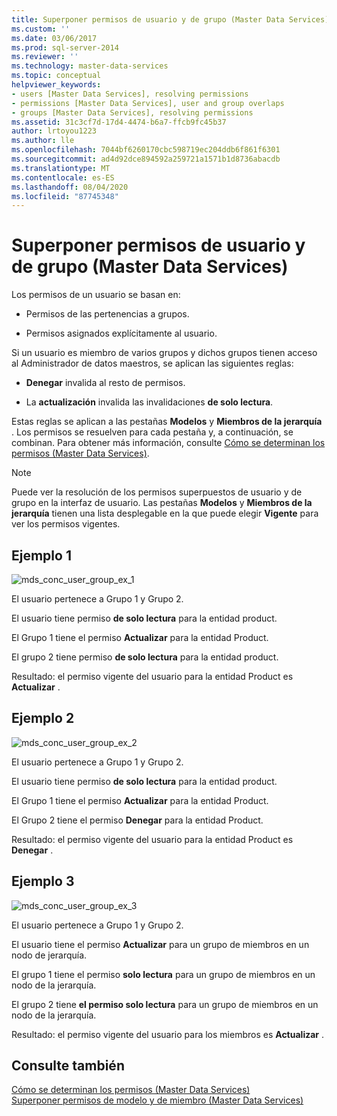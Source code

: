 ```yaml
---
title: Superponer permisos de usuario y de grupo (Master Data Services) | Microsoft Docs
ms.custom: ''
ms.date: 03/06/2017
ms.prod: sql-server-2014
ms.reviewer: ''
ms.technology: master-data-services
ms.topic: conceptual
helpviewer_keywords:
- users [Master Data Services], resolving permissions
- permissions [Master Data Services], user and group overlaps
- groups [Master Data Services], resolving permissions
ms.assetid: 31c3cf7d-17d4-4474-b6a7-ffcb9fc45b37
author: lrtoyou1223
ms.author: lle
ms.openlocfilehash: 7044bf6260170cbc598719ec204ddb6f861f6301
ms.sourcegitcommit: ad4d92dce894592a259721a1571b1d8736abacdb
ms.translationtype: MT
ms.contentlocale: es-ES
ms.lasthandoff: 08/04/2020
ms.locfileid: "87745348"
---
```

# <a name="overlapping-user-and-group-permissions-master-data-services"></a>Superponer permisos de usuario y de grupo (Master Data Services)
  Los permisos de un usuario se basan en:  
  
-   Permisos de las pertenencias a grupos.  
  
-   Permisos asignados explícitamente al usuario.  
  
 Si un usuario es miembro de varios grupos y dichos grupos tienen acceso al Administrador de datos maestros, se aplican las siguientes reglas:  
  
-   **Denegar** invalida al resto de permisos.  
  
-   La **actualización** invalida las invalidaciones **de solo lectura**.  
  
 Estas reglas se aplican a las pestañas **Modelos** y **Miembros de la jerarquía** . Los permisos se resuelven para cada pestaña y, a continuación, se combinan. Para obtener más información, consulte [Cómo se determinan los permisos &#40;Master Data Services&#41;](how-permissions-are-determined-master-data-services.md).  
  
> [!NOTE]  
>  Puede ver la resolución de los permisos superpuestos de usuario y de grupo en la interfaz de usuario. Las pestañas **Modelos** y **Miembros de la jerarquía** tienen una lista desplegable en la que puede elegir **Vigente** para ver los permisos vigentes.  
  
## <a name="example-1"></a>Ejemplo 1  
 ![mds_conc_user_group_ex_1](../../2014/master-data-services/media/mds-conc-user-group-ex-1.gif "mds_conc_user_group_ex_1")  
  
 El usuario pertenece a Grupo 1 y Grupo 2.  
  
 El usuario tiene permiso **de solo lectura** para la entidad product.  
  
 El Grupo 1 tiene el permiso **Actualizar** para la entidad Product.  
  
 El grupo 2 tiene permiso **de solo lectura** para la entidad product.  
  
 Resultado: el permiso vigente del usuario para la entidad Product es **Actualizar** .  
  
## <a name="example-2"></a>Ejemplo 2  
 ![mds_conc_user_group_ex_2](../../2014/master-data-services/media/mds-conc-user-group-ex-2.gif "mds_conc_user_group_ex_2")  
  
 El usuario pertenece a Grupo 1 y Grupo 2.  
  
 El usuario tiene permiso **de solo lectura** para la entidad product.  
  
 El Grupo 1 tiene el permiso **Actualizar** para la entidad Product.  
  
 El Grupo 2 tiene el permiso **Denegar** para la entidad Product.  
  
 Resultado: el permiso vigente del usuario para la entidad Product es **Denegar** .  
  
## <a name="example-3"></a>Ejemplo 3  
 ![mds_conc_user_group_ex_3](../../2014/master-data-services/media/mds-conc-user-group-ex-3.gif "mds_conc_user_group_ex_3")  
  
 El usuario pertenece a Grupo 1 y Grupo 2.  
  
 El usuario tiene el permiso **Actualizar** para un grupo de miembros en un nodo de jerarquía.  
  
 El grupo 1 tiene el permiso **solo lectura** para un grupo de miembros en un nodo de la jerarquía.  
  
 El grupo 2 tiene **el permiso solo lectura** para un grupo de miembros en un nodo de la jerarquía.  
  
 Resultado: el permiso vigente del usuario para los miembros es **Actualizar** .  
  
## <a name="see-also"></a>Consulte también  
 [Cómo se determinan los permisos &#40;Master Data Services&#41;](how-permissions-are-determined-master-data-services.md)   
 [Superponer permisos de modelo y de miembro &#40;Master Data Services&#41;](../../2014/master-data-services/overlapping-model-and-member-permissions-master-data-services.md)  
  
  
